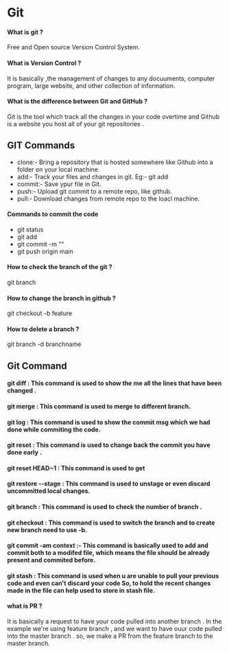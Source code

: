 # Git

#### What is git ?

Free and Open source Version Control System.

#### What is Version Control ?

It is basically ,the management of changes to any docuuments, computer program, large website, and other collection of information.

#### What is the difference between Git and GitHub ?

Git is the tool which track all the changes in your code overtime and Github is a website you host all of your git repositories .

## GIT Commands

* clone:- Bring a repository that is hosted somewhere like Github into a folder on your local machine. 
* add:- Track your files and changes in git.  Eg:- git add <file>
* commit:- Save ypur file in Git. 
* push:- Upload git commit to a remote repo, like github. 
* pull:- Download changes from remote repo to the loacl machine. 

#### Commands to commit the code
  
* git status
* git add <filename>
* git commit -m "<context>"
* git push origin main
  
#### How to check the branch of the git ?
  git branch
#### How to change the branch in github ?
  git checkout -b feature
#### How to delete a branch ?
 git branch -d branchname  
  
 ## Git Command
  
#### git diff : This command is used to show the me all the lines that have been changed .
#### git merge : This command is used to merge to different branch.
#### git log : This command is used to show the commit msg which we had done while commiting the code.
#### git reset : This command is used to change back the commit you have done early .
#### git reset HEAD~1 : This command is used to get 
#### git restore --stage : This command is used to unstage or even discard uncommitted local changes.
#### git branch : This command is used to check the number of branch .
#### git checkout : This command is used to switch the branch and to create new branch need to use -b.
#### git commit -am context :- This command is basically used to add and commit both to a modifed file, which means the file should be already present and commited before.
#### git stash : This command is used when u are unable to pull your previous code and even can't discard your code So, to hold the recent changes made in the file can help used to store in stash file.

  
#### what is PR ?
It is basically a request to have your code pulled into another branch . In the example we're using feature branch , and we want to have ouur code pulled into the master branch . so, we make a PR from the feature branch to the master branch. 
  
  
  
  
  
  
  
